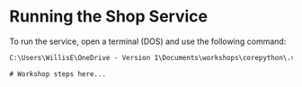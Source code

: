 # Running the Shop Service

To run the service, open a terminal (DOS) and use the following command:

```cmd
C:\Users\WillisE\OneDrive - Version 1\Documents\workshops\corepython\.venv\Scripts\python.exe -m uvicorn app.server.shop_service:app --reload

# Workshop steps here...